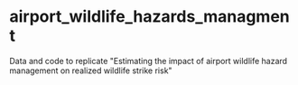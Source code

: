 # airport_wildlife_hazards_managment
Data and code to replicate "Estimating the impact of airport wildlife hazard management on realized wildlife strike risk"
